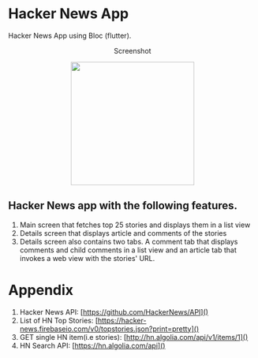 # Hacker News App

Hacker News App using Bloc (flutter).

<p align="center">
Screenshot
</p>
<p align="center">
  <img src="assets/image1 4.jpeg.gif" width="250"/>
</p>

## Hacker News app with the following features. 
1. Main screen that fetches top 25 stories and displays them in a list view
2. Details screen that displays article and comments of the stories
3. Details screen also contains two tabs. A comment tab that displays comments and child comments in a list view
and an article tab that invokes a web view with the stories' URL.


# Appendix
1. Hacker News API: [https://github.com/HackerNews/API]()
2. List of HN Top Stories: [https://hacker-news.firebaseio.com/v0/topstories.json?print=pretty]()
3. GET single HN item(i.e stories): [http://hn.algolia.com/api/v1/items/1]()
4. HN Search API: [https://hn.algolia.com/api]()
